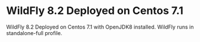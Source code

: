 # WildFly 8.2 Deployed on Centos 7.1

WildFly 8.2 Deployed on Centos 7.1 with OpenJDK8 installed. WildFly runs in standalone-full profile.